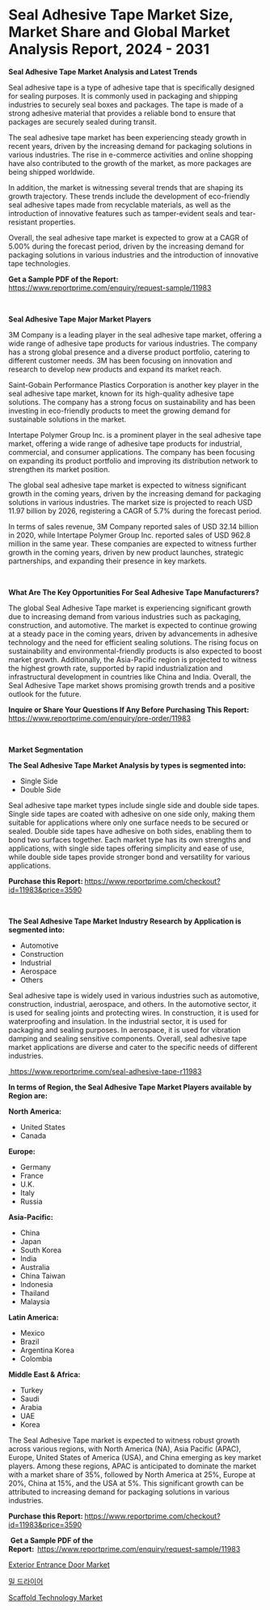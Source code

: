 <p><h1>Seal Adhesive Tape Market Size, Market Share and Global Market Analysis Report, 2024 - 2031</h1></p><p><strong>Seal Adhesive Tape Market Analysis and Latest Trends</strong></p>
<p><p>Seal adhesive tape is a type of adhesive tape that is specifically designed for sealing purposes. It is commonly used in packaging and shipping industries to securely seal boxes and packages. The tape is made of a strong adhesive material that provides a reliable bond to ensure that packages are securely sealed during transit.</p><p>The seal adhesive tape market has been experiencing steady growth in recent years, driven by the increasing demand for packaging solutions in various industries. The rise in e-commerce activities and online shopping have also contributed to the growth of the market, as more packages are being shipped worldwide.</p><p>In addition, the market is witnessing several trends that are shaping its growth trajectory. These trends include the development of eco-friendly seal adhesive tapes made from recyclable materials, as well as the introduction of innovative features such as tamper-evident seals and tear-resistant properties.</p><p>Overall, the seal adhesive tape market is expected to grow at a CAGR of 5.00% during the forecast period, driven by the increasing demand for packaging solutions in various industries and the introduction of innovative tape technologies.</p></p>
<p><strong>Get a Sample PDF of the Report:&nbsp;</strong> <a href="https://www.reportprime.com/enquiry/request-sample/11983">https://www.reportprime.com/enquiry/request-sample/11983</a></p>
<p>&nbsp;</p>
<p><strong>Seal Adhesive Tape Major Market Players</strong></p>
<p><p>3M Company is a leading player in the seal adhesive tape market, offering a wide range of adhesive tape products for various industries. The company has a strong global presence and a diverse product portfolio, catering to different customer needs. 3M has been focusing on innovation and research to develop new products and expand its market reach.</p><p>Saint-Gobain Performance Plastics Corporation is another key player in the seal adhesive tape market, known for its high-quality adhesive tape solutions. The company has a strong focus on sustainability and has been investing in eco-friendly products to meet the growing demand for sustainable solutions in the market.</p><p>Intertape Polymer Group Inc. is a prominent player in the seal adhesive tape market, offering a wide range of adhesive tape products for industrial, commercial, and consumer applications. The company has been focusing on expanding its product portfolio and improving its distribution network to strengthen its market position.</p><p>The global seal adhesive tape market is expected to witness significant growth in the coming years, driven by the increasing demand for packaging solutions in various industries. The market size is projected to reach USD 11.97 billion by 2026, registering a CAGR of 5.7% during the forecast period.</p><p>In terms of sales revenue, 3M Company reported sales of USD 32.14 billion in 2020, while Intertape Polymer Group Inc. reported sales of USD 962.8 million in the same year. These companies are expected to witness further growth in the coming years, driven by new product launches, strategic partnerships, and expanding their presence in key markets.</p></p>
<p>&nbsp;</p>
<p><strong>What Are The Key Opportunities For Seal Adhesive Tape Manufacturers?</strong></p>
<p><p>The global Seal Adhesive Tape market is experiencing significant growth due to increasing demand from various industries such as packaging, construction, and automotive. The market is expected to continue growing at a steady pace in the coming years, driven by advancements in adhesive technology and the need for efficient sealing solutions. The rising focus on sustainability and environmental-friendly products is also expected to boost market growth. Additionally, the Asia-Pacific region is projected to witness the highest growth rate, supported by rapid industrialization and infrastructural development in countries like China and India. Overall, the Seal Adhesive Tape market shows promising growth trends and a positive outlook for the future.</p></p>
<p><strong>Inquire or Share Your Questions If Any Before Purchasing This Report:</strong> <a href="https://www.reportprime.com/enquiry/pre-order/11983">https://www.reportprime.com/enquiry/pre-order/11983</a></p>
<p>&nbsp;</p>
<p><strong>Market Segmentation</strong></p>
<p><strong>The Seal Adhesive Tape Market Analysis by types is segmented into:</strong></p>
<p><ul><li>Single Side</li><li>Double Side</li></ul></p>
<p><p>Seal adhesive tape market types include single side and double side tapes. Single side tapes are coated with adhesive on one side only, making them suitable for applications where only one surface needs to be secured or sealed. Double side tapes have adhesive on both sides, enabling them to bond two surfaces together. Each market type has its own strengths and applications, with single side tapes offering simplicity and ease of use, while double side tapes provide stronger bond and versatility for various applications.</p></p>
<p><strong>Purchase this Report:&nbsp;</strong><a href="https://www.reportprime.com/checkout?id=11983&price=3590">https://www.reportprime.com/checkout?id=11983&price=3590</a></p>
<p>&nbsp;</p>
<p><strong>The Seal Adhesive Tape Market Industry Research by Application is segmented into:</strong></p>
<p><ul><li>Automotive</li><li>Construction</li><li>Industrial</li><li>Aerospace</li><li>Others</li></ul></p>
<p><p>Seal adhesive tape is widely used in various industries such as automotive, construction, industrial, aerospace, and others. In the automotive sector, it is used for sealing joints and protecting wires. In construction, it is used for waterproofing and insulation. In the industrial sector, it is used for packaging and sealing purposes. In aerospace, it is used for vibration damping and sealing sensitive components. Overall, seal adhesive tape market applications are diverse and cater to the specific needs of different industries.</p></p>
<p><a href="https://www.reportprime.com/seal-adhesive-tape-r11983">&nbsp;https://www.reportprime.com/seal-adhesive-tape-r11983</a></p>
<p><strong>In terms of Region, the Seal Adhesive Tape Market Players available by Region are:</strong></p>
<p>
    <p> <strong> North America: </strong>
        <ul>
            <li>United States</li>
            <li>Canada</li>
        </ul>
        </p> 
    <p> <strong> Europe: </strong>
        <ul>
            <li>Germany</li>
            <li>France</li>
            <li>U.K.</li>
            <li>Italy</li>
            <li>Russia</li>
        </ul>
        </p> 
    <p> <strong> Asia-Pacific: </strong>
        <ul>
            <li>China</li>
            <li>Japan</li>
            <li>South Korea</li>
            <li>India</li>
            <li>Australia</li>
            <li>China Taiwan</li>
            <li>Indonesia</li>
            <li>Thailand</li>
            <li>Malaysia</li>
        </ul>
        </p> 
    <p> <strong> Latin America: </strong>
        <ul>
            <li>Mexico</li>
            <li>Brazil</li>
            <li>Argentina Korea</li>
            <li>Colombia</li>
        </ul>
        </p> 
    <p> <strong> Middle East & Africa: </strong>
        <ul>
            <li>Turkey</li>
            <li>Saudi</li>
            <li>Arabia</li>
            <li>UAE</li>
            <li>Korea</li>
        </ul>
    </p>
    </p>
<p><p>The Seal Adhesive Tape market is expected to witness robust growth across various regions, with North America (NA), Asia Pacific (APAC), Europe, United States of America (USA), and China emerging as key market players. Among these regions, APAC is anticipated to dominate the market with a market share of 35%, followed by North America at 25%, Europe at 20%, China at 15%, and the USA at 5%. This significant growth can be attributed to increasing demand for packaging solutions in various industries.</p></p>
<p><strong>Purchase this Report: </strong><a href="https://www.reportprime.com/checkout?id=11983&price=3590">https://www.reportprime.com/checkout?id=11983&price=3590</a></p>
<p>&nbsp;<strong>Get a Sample PDF of the Report:&nbsp;&nbsp;</strong><a href="https://www.reportprime.com/enquiry/request-sample/11983">https://www.reportprime.com/enquiry/request-sample/11983</a></p>
<p><strong></strong></p>
<p><p><a href="https://issuu.com/reportprime-2/docs/exterior-entrance-door-market-size-2030.pptx">Exterior Entrance Door Market</a></p><p><a href="https://github.com/lzrvbyqzftro57/Market-Research-Report-List-2/blob/main/836993967240.md">밀 드라이어</a></p><p><a href="https://view.publitas.com/reportprime-1/scaffold-technology-market-analysis-and-sze-forecasted-for-period-from-2024-to-2031/">Scaffold Technology Market</a></p></p>